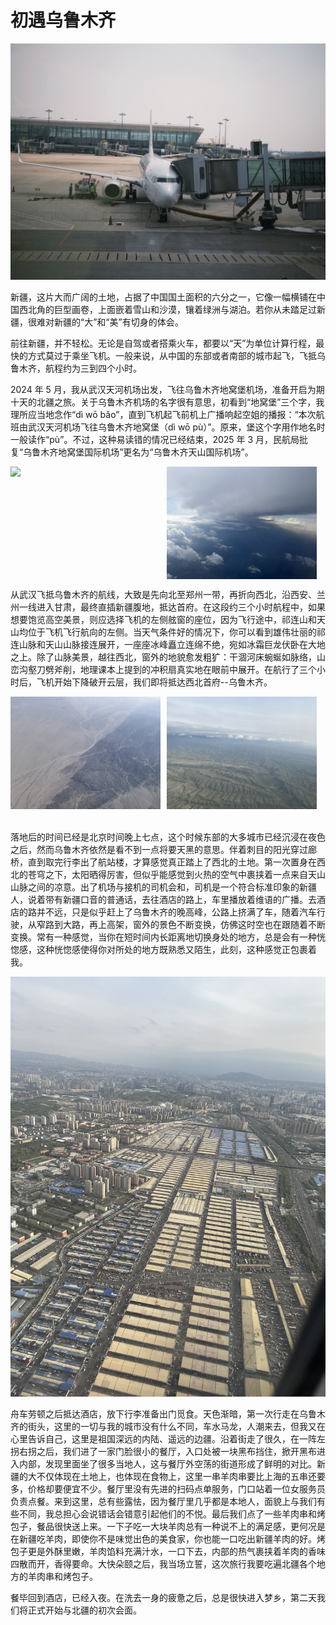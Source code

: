 # 初遇乌鲁木齐

![天河机场候机](/images/beijiang_chuyuwulumuqi_tianhe_plane.jpeg)

新疆，这片大而广阔的土地，占据了中国国土面积的六分之一，它像一幅横铺在中国西北角的巨型画卷，上面嵌着雪山和沙漠，镶着绿洲与湖泊。若你从未踏足过新疆，很难对新疆的“大”和“美”有切身的体会。

前往新疆，并不轻松。无论是自驾或者搭乘火车，都要以“天”为单位计算行程，最快的方式莫过于乘坐飞机。一般来说，从中国的东部或者南部的城市起飞，飞抵乌鲁木齐，航程约为三到四个小时。

2024 年 5 月，我从武汉天河机场出发，飞往乌鲁木齐地窝堡机场，准备开启为期十天的北疆之旅。关于乌鲁木齐机场的名字很有意思，初看到“地窝堡”三个字，我理所应当地念作“dì wō bǎo”，直到飞机起飞前机上广播响起空姐的播报：“本次航班由武汉天河机场飞往乌鲁木齐地窝堡（dì wō pù）”。原来，堡这个字用作地名时一般读作“pù”。不过，这种易读错的情况已经结束，2025 年 3 月，民航局批复“乌鲁木齐地窝堡国际机场”更名为“乌鲁木齐天山国际机场”。

<img src="/images/beijiang_chuyuwumuluqi_qilian.jpeg" style="float: left; width: 240px; margin-right: 10px; margin-bottom: 20px">
<img src="/images/beijiang_chuyuwulumuqi_cloud.jpeg" style="float: left; width: 240px;">
<div style="clear: both;"></div> <!-- 清除浮动 -->

从武汉飞抵乌鲁木齐的航线，大致是先向北至郑州一带，再折向西北，沿西安、兰州一线进入甘肃，最终直插新疆腹地，抵达首府。在这段约三个小时航程中，如果想要饱览高空美景，则应选择飞机的左侧舷窗的座位，因为飞行途中，祁连山和天山均位于飞机飞行航向的左侧。当天气条件好的情况下，你可以看到雄伟壮丽的祁连山脉和天山山脉接连展开，一座座冰峰矗立连绵不绝，宛如冰霜巨龙伏卧在大地之上。除了山脉美景，越往西北，窗外的地貌愈发粗犷：干涸河床蜿蜒如脉络，山峦沟壑刀劈斧削，地理课本上提到的冲积扇真实地在眼前中展开。在航行了三个小时后，飞机开始下降破开云层，我们即将抵达西北首府--乌鲁木齐。

<img src="/images/beijiang_chuyuwulumuqi_mountain.jpeg" style="float: left; width: 240px; margin-right: 10px; margin-bottom: 20px">
<img src="/images/beijiang_chuyuwulumuqi_ground.jpeg" style="float: left; width: 240px;">
<div style="clear: both;"></div> <!-- 清除浮动 -->

落地后的时间已经是北京时间晚上七点，这个时候东部的大多城市已经沉浸在夜色之后，然而乌鲁木齐依然是看不到一点将要天黑的意思。伴着刺目的阳光穿过廊桥，直到取完行李出了航站楼，才算感觉真正踏上了西北的土地。第一次置身在西北的苍穹之下，太阳晒得厉害，但似乎能感觉到火热的空气中裹挟着一点来自天山山脉之间的凉意。出了机场与接机的司机会和，司机是一个符合标准印象的新疆人，说着带有新疆口音的普通话，去往酒店的路上，车里播放着维语的广播。去酒店的路并不远，只是似乎赶上了乌鲁木齐的晚高峰，公路上挤满了车，随着汽车行驶，从窄路到大路，再上高架，窗外的景色不断变换，仿佛这时空也在跟随着不断变换。常有一种感觉，当你在短时间内长距离地切换身处的地方，总是会有一种恍惚感，这种恍惚感使得你对所处的地方既熟悉又陌生，此刻，这种感觉正包裹着我。

![即将降落](/images/beijiang_chuyuwulumuqi_landing.jpeg)

舟车劳顿之后抵达酒店，放下行李准备出门觅食。天色渐暗，第一次行走在乌鲁木齐的街头，这里的一切与我的城市没有什么不同，车水马龙，人潮来去，但我又在心里告诉自己，这里是祖国深远的内陆、遥远的边疆。沿着街走了很久，在一阵左拐右拐之后，我们进了一家门脸很小的餐厅，入口处被一块黑布挡住，掀开黑布进入内部，发现里面坐了很多当地人，这与餐厅外空荡的街道形成了鲜明的对比。新疆的大不仅体现在土地上，也体现在食物上，这里一串羊肉串要比上海的五串还要多，价格却要便宜不少。餐厅里没有先进的扫码点单服务，门口站着一位女服务员负责点餐。来到这里，总有些露怯，因为餐厅里几乎都是本地人，面貌上与我们有些不同，我总担心会说错话会错意引起他们的不悦。最后我们点了一些羊肉串和烤包子，餐品很快送上来。一下子吃一大块羊肉总有一种说不上的满足感，更何况是在新疆吃羊肉，即使你不是味觉出色的美食家，你也能一口吃出新疆羊肉的好。烤包子更是外酥里嫩，羊肉馅料充满汁水，一口下去，内部的热气裹挟着羊肉的香味四散而开，香得要命。大快朵颐之后，我当场立誓，这次旅行我要吃遍北疆各个地方的羊肉串和烤包子。

餐毕回到酒店，已经入夜。在洗去一身的疲惫之后，总是很快进入梦乡，第二天我们将正式开始与北疆的初次会面。